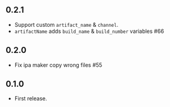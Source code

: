 ## 0.2.1

* Support custom `artifact_name` & `channel`.
* `artifactName` adds `build_name` & `build_number` variables #66

## 0.2.0

* Fix ipa maker copy wrong files #55

## 0.1.0

* First release.
